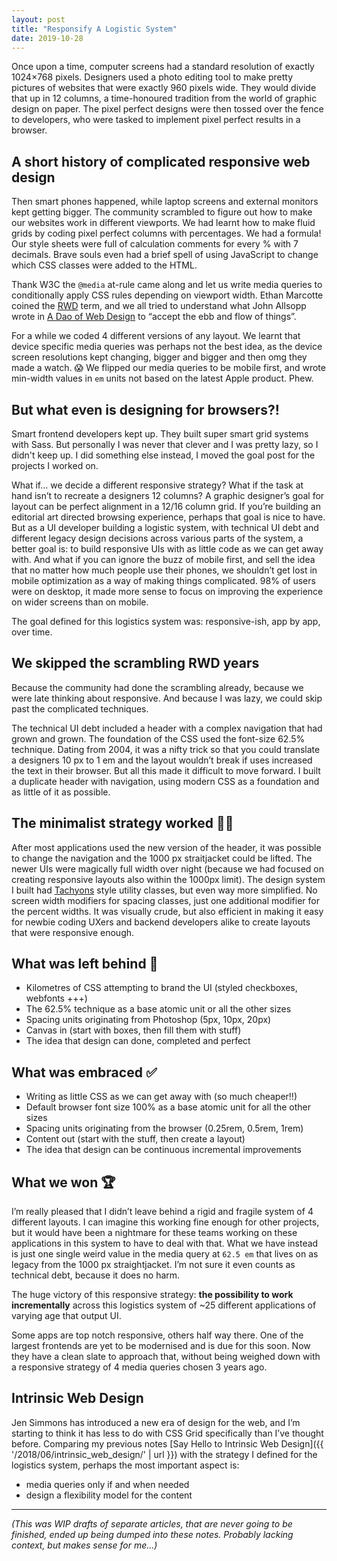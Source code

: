 ```yaml
---
layout: post
title: "Responsify A Logistic System"
date: 2019-10-28
---
```


Once upon a time, computer screens had a standard resolution of exactly 1024×768&nbsp;pixels. Designers used a photo editing tool to make pretty pictures of websites that were exactly 960&nbsp;pixels wide. They would divide that up in 12 columns, a time-honoured tradition from the world of graphic design on paper. The pixel perfect designs were then tossed over the fence to developers, who were tasked to implement pixel perfect results in a browser.

## A short history of complicated responsive web design

Then smart phones happened, while laptop screens and external monitors kept getting bigger. The community scrambled to figure out how to make our websites work in different viewports. We had learnt how to make fluid grids by coding pixel perfect columns with percentages. We had a formula! Our style sheets were full of calculation comments for every % with 7 decimals. Brave souls even had a brief spell of using JavaScript to change which CSS classes were added to the HTML.

Thank W3C the `@media` at-rule came along and let us write media queries to conditionally apply CSS rules depending on viewport width. Ethan Marcotte coined the [RWD](https://alistapart.com/article/responsive-web-design/) term, and we all tried to understand what John Allsopp wrote in [A Dao of Web Design](https://alistapart.com/article/dao/) to “accept the ebb and flow of things”.

For a while we coded 4 different versions of any layout. We learnt that device specific media queries was perhaps not the best idea, as the device screen resolutions kept changing, bigger and bigger and then omg they made a watch. 😱 We flipped our media queries to be mobile first, and wrote min-width values in `em` units not based on the latest Apple product. Phew.

## But what even is designing for browsers?!

Smart frontend developers kept up. They built super smart grid systems with Sass. But personally I was never that clever and I was pretty lazy, so I didn't keep up. I did something else instead, I moved the goal post for the projects I worked on.

What if… we decide a different responsive strategy? What if the task at hand isn’t to recreate a designers 12 columns? A graphic designer’s goal for layout can be perfect alignment in a 12/16 column grid. If you’re building an editorial art directed browsing experience, perhaps that goal is nice to have. But as a UI developer building a logistic system, with technical UI debt and different legacy design decisions across various parts of the system, a better goal is: to build responsive UIs with as little code as we can get away with. And what if you can ignore the buzz of mobile first, and sell the idea that no matter how much people use their phones, we shouldn’t get lost in mobile optimization as a way of making things complicated. 98% of users were on desktop, it made more sense to focus on improving the experience on wider screens than on mobile.

The goal defined for this logistics system was: responsive-ish, app by app, over time.

## We skipped the scrambling RWD years

Because the community had done the scrambling already, because we were late thinking about responsive. And because I was lazy, we could skip past the complicated techniques.

The technical UI debt included a header with a complex navigation that had grown and grown. The foundation of the CSS used the font-size 62.5% technique. Dating from 2004, it was a nifty trick so that you could translate a designers 10 px to 1 em and the layout wouldn’t break if uses increased the text in their browser. But all this made it difficult to move forward. I built a duplicate header with navigation, using modern CSS as a foundation and as little of it as possible.

## The minimalist strategy worked 💁🏻‍

After most applications used the new version of the header, it was possible to change the navigation and the 1000 px straitjacket could be lifted. The newer UIs were magically full width over night (because we had focused on creating responsive layouts also within the 1000px limit). The design system I built had [Tachyons](https://tachyons.io/) style utility classes, but even way more simplified. No screen width modifiers for spacing classes, just one additional modifier for the percent widths. It was visually crude, but also efficient in making it easy for newbie coding UXers and backend developers alike to create layouts that were responsive enough.

## What was left behind 🚫

- Kilometres of CSS attempting to brand the UI (styled checkboxes, webfonts +++)
- The 62.5% technique as a base atomic unit or all the other sizes
- Spacing units originating from Photoshop (5px, 10px, 20px)
- Canvas in (start with boxes, then fill them with stuff)
- The idea that design can done, completed and perfect

## What was embraced ✅

- Writing as little CSS as we can get away with (so much cheaper!!)
- Default browser font size 100% as a base atomic unit for all the other sizes
- Spacing units originating from the browser (0.25rem, 0.5rem, 1rem)
- Content out (start with the stuff, then create a layout)
- The idea that design can be continuous incremental improvements

## What we won 🏆

I’m really pleased that I didn’t leave behind a rigid and fragile system of 4 different layouts. I can imagine this working fine enough for other projects, but it would have been a nightmare for these teams working on these applications in this system to have to deal with that. What we have instead is just one single weird value in the media query at `62.5 em` that lives on as legacy from the 1000 px straightjacket. I’m not sure it even counts as technical debt, because it does no harm.

The huge victory of this responsive strategy: **the possibility to work incrementally** across this logistics system of ~25 different applications of varying age that output UI.

Some apps are top notch responsive, others half way there. One of the largest frontends are yet to be modernised and is due for this soon. Now they have a clean slate to approach that, without being weighed down with a responsive strategy of 4 media queries chosen 3 years ago.

## Intrinsic Web Design

Jen Simmons has introduced a new era of design for the web, and I’m starting to think it has less to do with CSS Grid specifically than I’ve thought before. Comparing my previous notes [Say Hello to Intrinsic Web Design]({{ '/2018/06/intrinsic_web_design/' | url }}) with the strategy I defined for the logistics system, perhaps the most important aspect is:

- media queries only if and when needed
- design a flexibility model for the content

---

_(This was WIP drafts of separate articles, that are never going to be finished, ended up being dumped into these notes. Probably lacking context, but makes sense for me…)_
